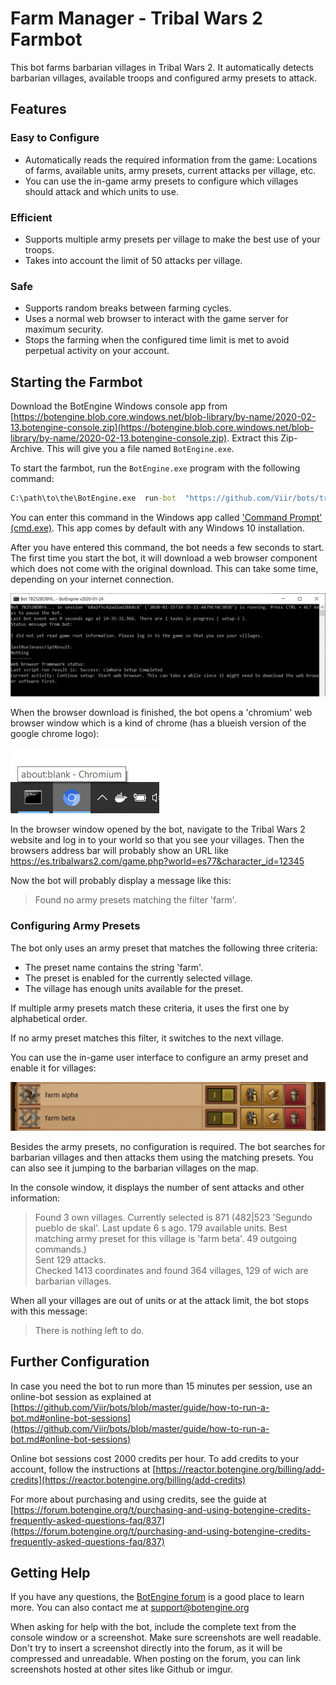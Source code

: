 # Farm Manager - Tribal Wars 2 Farmbot

This bot farms barbarian villages in Tribal Wars 2.
It automatically detects barbarian villages, available troops and configured army presets to attack.

## Features

### Easy to Configure

+ Automatically reads the required information from the game: Locations of farms, available units, army presets, current attacks per village, etc.
+ You can use the in-game army presets to configure which villages should attack and which units to use.

### Efficient

+ Supports multiple army presets per village to make the best use of your troops.
+ Takes into account the limit of 50 attacks per village.

### Safe

+ Supports random breaks between farming cycles.
+ Uses a normal web browser to interact with the game server for maximum security.
+ Stops the farming when the configured time limit is met to avoid perpetual activity on your account.

## Starting the Farmbot

Download the BotEngine Windows console app from 
[https://botengine.blob.core.windows.net/blob-library/by-name/2020-02-13.botengine-console.zip](https://botengine.blob.core.windows.net/blob-library/by-name/2020-02-13.botengine-console.zip). Extract this Zip-Archive. This will give you a file named `BotEngine.exe`.

To start the farmbot, run the `BotEngine.exe` program with the following command:

```cmd
C:\path\to\the\BotEngine.exe  run-bot  "https://github.com/Viir/bots/tree/4a8c9b900f8676c2bb98d2f3c9e91cd945439234/implement/applications/tribal-wars-2/tribal-wars-2-farmbot"
```
You can enter this command in the Windows app called ['Command Prompt' (cmd.exe)](https://en.wikipedia.org/wiki/Cmd.exe). This app comes by default with any Windows 10 installation.

After you have entered this command, the bot needs a few seconds to start.
The first time you start the bot, it will download a web browser component which does not come with the original download. This can take some time, depending on your internet connection.

![Tribal Wars 2 Farmbot Starting](./image/2020-01-25.tribal-wars-2-farmbot-before-login.png)

When the browser download is finished, the bot opens a 'chromium' web browser window which is a kind of chrome (has a blueish version of the google chrome logo):

![Chromium Window Appears](./image/2020-01-25.tribal-wars-2-farmbot-chromium-taskbar.png)

In the browser window opened by the bot, navigate to the Tribal Wars 2 website and log in to your world so that you see your villages.
Then the browsers address bar will probably show an URL like https://es.tribalwars2.com/game.php?world=es77&character_id=12345

Now the bot will probably display a message like this:

> Found no army presets matching the filter 'farm'.

### Configuring Army Presets

The bot only uses an army preset that matches the following three criteria:

+ The preset name contains the string 'farm'.
+ The preset is enabled for the currently selected village.
+ The village has enough units available for the preset.

If multiple army presets match these criteria, it uses the first one by alphabetical order.

If no army preset matches this filter, it switches to the next village.

You can use the in-game user interface to configure an army preset and enable it for villages:

![Configuring Army Presets in-game](./image/2020-01-25.tribal-wars-2-farmbot-configure-army-preset.png)

Besides the army presets, no configuration is required.
The bot searches for barbarian villages and then attacks them using the matching presets. You can also see it jumping to the barbarian villages on the map.

In the console window, it displays the number of sent attacks and other information:

> Found 3 own villages. Currently selected is 871 (482|523 'Segundo pueblo de skal'. Last update 6 s ago. 179 available units. Best matching army preset for this village is 'farm beta'. 49 outgoing commands.)  
> Sent 129 attacks.  
> Checked 1413 coordinates and found 364 villages, 129 of wich are barbarian villages. 


When all your villages are out of units or at the attack limit, the bot stops with this message:

> There is nothing left to do.

## Further Configuration

In case you need the bot to run more than 15 minutes per session, use an online-bot session as explained at [https://github.com/Viir/bots/blob/master/guide/how-to-run-a-bot.md#online-bot-sessions](https://github.com/Viir/bots/blob/master/guide/how-to-run-a-bot.md#online-bot-sessions)

Online bot sessions cost 2000 credits per hour. To add credits to your account, follow the instructions at [https://reactor.botengine.org/billing/add-credits](https://reactor.botengine.org/billing/add-credits)

For more about purchasing and using credits, see the guide at [https://forum.botengine.org/t/purchasing-and-using-botengine-credits-frequently-asked-questions-faq/837](https://forum.botengine.org/t/purchasing-and-using-botengine-credits-frequently-asked-questions-faq/837)

## Getting Help

If you have any questions, the [BotEngine forum](https://forum.botengine.org) is a good place to learn more. You can also contact me at [support@botengine.org](mailto:support@botengine.org?subject=Tribal%20Wars%202%20Farmbot%20-%20your%20issue%20here)

When asking for help with the bot, include the complete text from the console window or a screenshot. Make sure screenshots are well readable. Don't try to insert a screenshot directly into the forum, as it will be compressed and unreadable. When posting on the forum, you can link screenshots hosted at other sites like Github or imgur.
